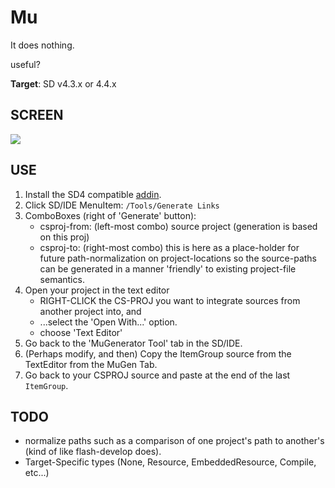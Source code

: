 ﻿# Mu

It does nothing.

useful?

**Target**: SD v4.3.x or 4.4.x

## SCREEN

![](https://raw.github.com/tfoxo/System.Cor3/master/Source-ICSharpCode/Mu/build/mu-crop.png)

## USE

1. Install the SD4 compatible [addin](https://github.com/tfoxo/System.Cor3/releases/download/pdfcat-20131106/mu.sdaddin).
2. Click SD/IDE MenuItem: `/Tools/Generate Links`
3. ComboBoxes (right of 'Generate' button):
    - csproj-from: (left-most combo) source project (generation is based on this proj)
    - csproj-to: (right-most combo) this is here as a place-holder for future path-normalization on project-locations so the source-paths can be generated in a manner 'friendly' to existing project-file semantics.
4. Open your project in the text editor
    - RIGHT-CLICK the CS-PROJ you want to integrate sources from another project into, and
    - ...select the 'Open With...' option.
    - choose 'Text Editor'
5. Go back to the 'MuGenerator Tool' tab in the SD/IDE.
6. (Perhaps modify, and then) Copy the ItemGroup source from the TextEditor from the MuGen Tab.
7. Go back to your CSPROJ source and paste at the end of the last `ItemGroup`.

## TODO

- normalize paths such as a comparison of one project's path to another's (kind of like flash-develop does).
- Target-Specific types (None, Resource, EmbeddedResource, Compile, etc...)
